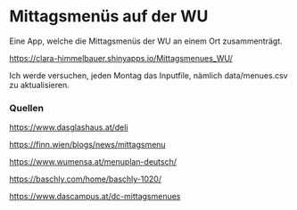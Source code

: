 # Mittagsmenüs auf der WU

Eine App, welche die Mittagsmenüs der WU an einem Ort zusammenträgt.

https://clara-himmelbauer.shinyapps.io/Mittagsmenues_WU/

Ich werde versuchen, jeden Montag das Inputfile, nämlich data/menues.csv zu aktualisieren.

### Quellen
https://www.dasglashaus.at/deli

https://finn.wien/blogs/news/mittagsmenu

https://www.wumensa.at/menuplan-deutsch/

https://baschly.com/home/baschly-1020/

https://www.dascampus.at/dc-mittagsmenues